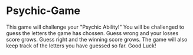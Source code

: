 # Psychic-Game

This game will challenge your "Psychic Ability!"
You will be challenged to guess the letters the game has chossen.
Guess wrong and your losses score grows. 
Guess right and the winning score grows.
The game will also keep track of the letters you have guessed so far.
Good Luck!
